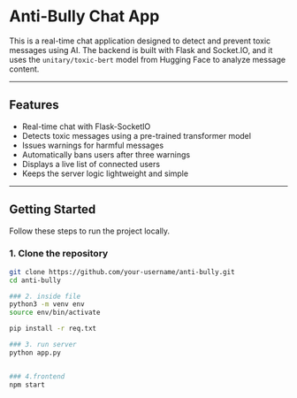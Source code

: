 # Anti-Bully Chat App

This is a real-time chat application designed to detect and prevent toxic messages using AI. The backend is built with Flask and Socket.IO, and it uses the `unitary/toxic-bert` model from Hugging Face to analyze message content.

---

## Features

- Real-time chat with Flask-SocketIO
- Detects toxic messages using a pre-trained transformer model
- Issues warnings for harmful messages
- Automatically bans users after three warnings
- Displays a live list of connected users
- Keeps the server logic lightweight and simple

---

## Getting Started

Follow these steps to run the project locally.

### 1. Clone the repository

```bash
git clone https://github.com/your-username/anti-bully.git
cd anti-bully

### 2. inside file
python3 -m venv env
source env/bin/activate

pip install -r req.txt

### 3. run server
python app.py


### 4.frontend
npm start
